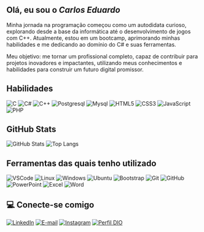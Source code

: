 ## Olá, eu sou o *Carlos Eduardo*

Minha jornada na programação começou como um autodidata curioso, explorando desde a base da informática até o desenvolvimento de jogos com C++. Atualmente, estou em um bootcamp, aprimorando minhas habilidades e me dedicando ao domínio do C# e suas ferramentas.

Meu objetivo: me tornar um profissional completo, capaz de contribuir para projetos inovadores e impactantes, utilizando meus conhecimentos e habilidades para construir um futuro digital promissor.

## Habilidades
![C](https://img.shields.io/badge/C-000?style=for-the-badge&logo=c)
![C#](https://img.shields.io/badge/C%23-000?style=for-the-badge&logo=c-sharp&logoColor=white)
![C++](https://img.shields.io/badge/C++-000?style=for-the-badge&logo=Cplusplus)
![Postgresql](https://img.shields.io/badge/postgresql-000?style=for-the-badge&logo=postgresql)
![Mysql](https://img.shields.io/badge/mysql-000?style=for-the-badge&logo=mysql)
![HTML5](https://img.shields.io/badge/HTML-000?style=for-the-badge&logo=html5)
![CSS3](https://img.shields.io/badge/CSS-000?style=for-the-badge&logo=css3)
![JavaScript](https://img.shields.io/badge/JavaScript-000?style=for-the-badge&logo=javascript)
![PHP](https://img.shields.io/badge/PHP-000?style=for-the-badge&logo=php)


## GitHub Stats
![GitHub Stats](https://github-readme-stats.vercel.app/api?username=CarRod-ara&theme=transparent&bg_color=000&border_color=30A3DC&show_icons=true&icon_color=30A3DC&title_color=AA42F7&text_color=FFF)
![Top Langs](https://github-readme-stats-git-masterrstaa-rickstaa.vercel.app/api/top-langs/?username=CarRod-ara&layout=compact&bg_color=000&border_color=30A3DC&title_color=AA42F7&text_color=FFF)

## Ferramentas das quais tenho utilizado
![VSCode](https://img.shields.io/badge/vscode-000?style=for-the-badge&logo=visualstudiocode)
![Linux](https://img.shields.io/badge/Linux-000?style=for-the-badge&logo=linux)
![Windows](https://img.shields.io/badge/Windows-000?style=for-the-badge&logo=windows&logoColor=2CA5E0)
![Ubuntu](https://img.shields.io/badge/Ubuntu-000?style=for-the-badge&logo=ubuntu&logoColor=2CA5E0)
![Bootstrap](https://img.shields.io/badge/-boostrap-000?style=for-the-badge&logo=bootstrap&labelColor=0D1117)
![Git](https://img.shields.io/badge/Git-000?style=for-the-badge&logo=git)
![GitHub](https://img.shields.io/badge/GitHub-000?style=for-the-badge&logo=github&logoColor=30A3DC)
![PowerPoint](https://img.shields.io/badge/powerpoint-000?style=for-the-badge&logo=microsoftpowerpoint)
![Excel](https://img.shields.io/badge/excel-000?style=for-the-badge&logo=microsoftexcel)
![Word](https://img.shields.io/badge/word-000?style=for-the-badge&logo=microsoftword)



## 💻 Conecte-se comigo 
[![LinkedIn](https://img.shields.io/badge/LinkedIn-000?style=for-the-badge&logo=linkedin&logoColor=0E76A8)](https://www.linkedin.com/in/carlos-eduardo-rodrigues-de-araujo-82a873108/)
[![E-mail](https://img.shields.io/badge/-Email-000?style=for-the-badge&logo=gmail&logoColor=AA42F7)](mailto:contato.carloseduardo.arajo@gmail.com)
[![Instagram](https://img.shields.io/badge/Instagram-000?style=for-the-badge&logo=instagram)](https://www.instagram.com/c.rodriguesaraujo/)
[![Perfil DIO](https://img.shields.io/badge/-Meu%20Perfil%20na%20DIO-000?style=for-the-badge)](https://web.dio.me/users/carloseduardo_arajo)





<!--
**CarRod-ara/CarRod-ara** is a ✨ _special_ ✨ repository because its `README.md` (this file) appears on your GitHub profile.

Here are some ideas to get you started:

- 🔭 I’m currently working on ...
- 🌱 I’m currently learning ...
- 👯 I’m looking to collaborate on ...
- 🤔 I’m looking for help with ...
- 💬 Ask me about ...
- 📫 How to reach me: ...
- 😄 Pronouns: ...
- ⚡ Fun fact: ...
-->
